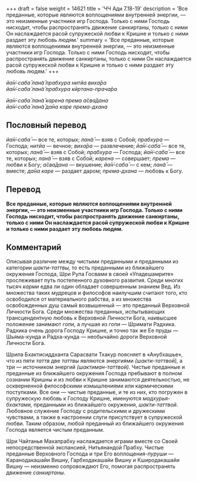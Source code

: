 +++
draft = false
weight = 14621
title = 'ЧЧ Ади 7.18-19'
description = 'Все преданные, которые являются воплощениями внутренней энергии, — это неизменные участники игр Господа. Только с ними Господь нисходит, чтобы распространять движение санкиртаны, только с ними Он наслаждается расой супружеской любви к Кришне и только с ними раздает эту любовь людям.'
summary = 'Все преданные, которые являются воплощениями внутренней энергии, — это неизменные участники игр Господа. Только с ними Господь нисходит, чтобы распространять движение санкиртаны, только с ними Он наслаждается расой супружеской любви к Кришне и только с ними раздает эту любовь людям.'
+++

_йа̄н̇-саба̄ лан̃а̄ прабхура нитйа виха̄ра  
йа̄н̇-саба̄ лан̃а̄ прабхура кӣртана-прача̄ра_

_йа̄н̇-саба̄ лан̃а̄ карена према а̄сва̄дана  
йа̄н̇-саба̄ лан̃а̄ да̄на каре према-дхана_

## Пословный перевод

_йа̄н̇_\-_саба̄_ — все те, которых; _лан̃а̄_ — взяв с Собой; _прабхура_ — Господа; _нитйа_ — вечное; _виха̄ра_ — развлечение; _йа̄н̇_\-_саба̄_ — все те, которых; _лан̃а̄_ — взяв с Собой; _прабхура_ — Господа; _йа̄н̇_\-_саба̄_ — все те, которых; _лан̃а̄_ — взяв с Собой; _карена_ — совершает; _према_ — любви к Богу; _а̄сва̄дана_ — вкушение; _йа̄н̇_\-_саба̄_ — с кем; _лан̃а̄_ — вместе; _да̄на_ _каре_ — раздает даром; _према_\-_дхана_ — любовь к Богу.

## Перевод

**Все преданные, которые являются воплощениями внутренней энергии, — это неизменные участники игр Господа. Только с ними Господь нисходит, чтобы распространять движение санкиртаны, только с ними Он наслаждается расой супружеской любви к Кришне и только с ними раздает эту любовь людям.**

## Комментарий

Описывая различие между чистыми преданными и преданными из категории _шакти-таттвы,_ то есть преданными из ближайшего окружения Господа, Шри Рупа Госвами в своей «Упадешамрите» прослеживает путь постепенного духовного развития. Среди многих тысяч _карми_ едва ли один обладает совершенным знанием Вед. Из множества таких мудрецов и философов наилучшим считают того, кто освободился от материального рабства, а из множества освобожденных душ самый возвышенный — это преданный Верховной Личности Бога. Среди множества преданных, испытывающих трансцендентную любовь к Верховной Личности Бога, наивысшее положение занимают _гопи,_ а лучшая из _гопи —_ Шримати Радхика. Радхика очень дорога Господу Кришне, и точно так же Ее пруды — Шьяма-кунда и Радха-кунда — необычайно дороги Верховной Личности Бога.

Шрила Бхактисиддханта Сарасвати Тхакур поясняет в «Анубхашье», что из пяти _таттв_ две _таттвы_ являются энергиями _(шакти-таттвой),_ а три — источником энергий _(шактиман-таттвой)_. Чистые преданные и преданные из ближайшего окружения Господа пребывают в полном сознании Кришны и из любви к Кришне занимаются деятельностью, не оскверненной философскими измышлениями или кармическими поступками. Все они — чистые преданные, и те из них, кто погружен в супружескую любовь к Господу Кришне, именуются _мадхурья-бхактами,_ преданными из ближайшего окружения, _шакти-таттвой._ Любовное служение Господу с родительскими и дружескими чувствами, а также в настроении слуги присутствует в супружеской любви. Таким образом, любой преданный из ближайшего окружения Господа является чистым преданным.

Шри Чайтанья Махапрабху наслаждается играми вместе со Своей непосредственной экспансией, Нитьянандой Прабху. Чистые преданные Верховного Господа и три Его воплощения-_пуруши_ — Каранодакашайи Вишну, Гарбходакашайи Вишну и Кширодакашайи Вишну — неизменно сопровождают Его, помогая распространять движение _санкиртаны_.
